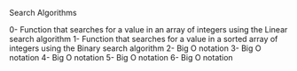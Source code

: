 Search Algorithms

0- Function that searches for a value in an array of integers using the Linear search algorithm
1- Function that searches for a value in a sorted array of integers using the Binary search algorithm
2- Big O notation
3- Big O notation
4- Big O notation
5- Big O notation
6- Big O notation
